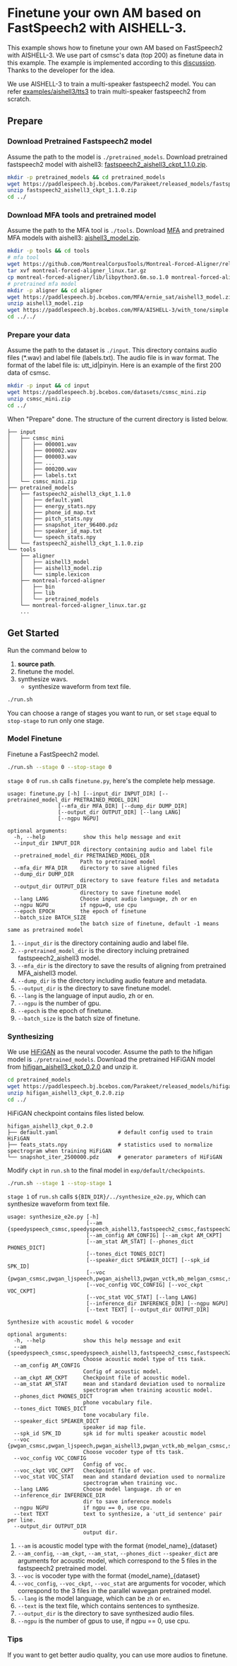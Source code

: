 # Finetune your own AM based on FastSpeech2 with AISHELL-3.
This example shows how to finetune your own AM based on FastSpeech2 with AISHELL-3. We use part of csmsc's data (top 200) as finetune data in this example. The example is implemented according to this [discussion](https://github.com/PaddlePaddle/PaddleSpeech/discussions/1842). Thanks to the developer for the idea.

We use AISHELL-3 to train a multi-speaker fastspeech2 model. You can refer [examples/aishell3/tts3](https://github.com/lym0302/PaddleSpeech/tree/develop/examples/aishell3/tts3) to train multi-speaker fastspeech2 from scratch.

## Prepare
### Download Pretrained Fastspeech2 model
Assume the path to the model is `./pretrained_models`. Download pretrained fastspeech2 model with aishell3: [fastspeech2_aishell3_ckpt_1.1.0.zip](https://paddlespeech.bj.bcebos.com/Parakeet/released_models/fastspeech2/fastspeech2_aishell3_ckpt_1.1.0.zip). 

```bash
mkdir -p pretrained_models && cd pretrained_models
wget https://paddlespeech.bj.bcebos.com/Parakeet/released_models/fastspeech2/fastspeech2_aishell3_ckpt_1.1.0.zip 
unzip fastspeech2_aishell3_ckpt_1.1.0.zip
cd ../
```
### Download MFA tools and pretrained model
Assume the path to the MFA tool is `./tools`. Download [MFA](https://github.com/MontrealCorpusTools/Montreal-Forced-Aligner/releases/download/v1.0.1/montreal-forced-aligner_linux.tar.gz) and pretrained MFA models with aishell3: [aishell3_model.zip](https://paddlespeech.bj.bcebos.com/MFA/ernie_sat/aishell3_model.zip).

```bash
mkdir -p tools && cd tools
# mfa tool
wget https://github.com/MontrealCorpusTools/Montreal-Forced-Aligner/releases/download/v1.0.1/montreal-forced-aligner_linux.tar.gz
tar xvf montreal-forced-aligner_linux.tar.gz
cp montreal-forced-aligner/lib/libpython3.6m.so.1.0 montreal-forced-aligner/lib/libpython3.6m.so
# pretrained mfa model
mkdir -p aligner && cd aligner
wget https://paddlespeech.bj.bcebos.com/MFA/ernie_sat/aishell3_model.zip
unzip aishell3_model.zip
wget https://paddlespeech.bj.bcebos.com/MFA/AISHELL-3/with_tone/simple.lexicon
cd ../../
```

### Prepare your data
Assume the path to the dataset is `./input`. This directory contains audio files (*.wav) and label file (labels.txt). The audio file is in wav format. The format of the label file is: utt_id|pinyin. Here is an example of the first 200 data of csmsc.

```bash
mkdir -p input && cd input
wget https://paddlespeech.bj.bcebos.com/datasets/csmsc_mini.zip
unzip csmsc_mini.zip
cd ../
```

When "Prepare" done. The structure of the current directory is listed below.
```text
├── input
│   ├── csmsc_mini
│   │   ├── 000001.wav
│   │   ├── 000002.wav
│   │   ├── 000003.wav
│   │   ├── ...
│   │   ├── 000200.wav
│   │   ├── labels.txt
│   └── csmsc_mini.zip
├── pretrained_models
│   ├── fastspeech2_aishell3_ckpt_1.1.0
│   │   ├── default.yaml
│   │   ├── energy_stats.npy
│   │   ├── phone_id_map.txt
│   │   ├── pitch_stats.npy
│   │   ├── snapshot_iter_96400.pdz
│   │   ├── speaker_id_map.txt
│   │   └── speech_stats.npy
│   └── fastspeech2_aishell3_ckpt_1.1.0.zip
└── tools
    ├── aligner
    │   ├── aishell3_model
    │   ├── aishell3_model.zip
    │   └── simple.lexicon
    ├── montreal-forced-aligner
    │   ├── bin
    │   ├── lib
    │   └── pretrained_models
    └── montreal-forced-aligner_linux.tar.gz
    ...

```


## Get Started
Run the command below to
1. **source path**.
2. finetune the model.
3. synthesize wavs.
    - synthesize waveform from text file.

```bash
./run.sh
```
You can choose a range of stages you want to run, or set `stage` equal to `stop-stage` to run only one stage.

### Model Finetune

Finetune a FastSpeech2 model. 

```bash
./run.sh --stage 0 --stop-stage 0
```
`stage 0` of `run.sh` calls `finetune.py`, here's the complete help message.

```text
usage: finetune.py [-h] [--input_dir INPUT_DIR] [--pretrained_model_dir PRETRAINED_MODEL_DIR]
                [--mfa_dir MFA_DIR] [--dump_dir DUMP_DIR]
                [--output_dir OUTPUT_DIR] [--lang LANG]
                [--ngpu NGPU]

optional arguments:
  -h, --help            show this help message and exit
  --input_dir INPUT_DIR       
                        directory containing audio and label file
  --pretrained_model_dir PRETRAINED_MODEL_DIR
                       Path to pretrained model
  --mfa_dir MFA_DIR    directory to save aligned files
  --dump_dir DUMP_DIR
                       directory to save feature files and metadata
  --output_dir OUTPUT_DIR      
                       directory to save finetune model 
  --lang LANG          Choose input audio language, zh or en
  --ngpu NGPU          if ngpu=0, use cpu
  --epoch EPOCH        the epoch of finetune
  --batch_size BATCH_SIZE        
                       the batch size of finetune, default -1 means same as pretrained model

```
1. `--input_dir` is the directory containing audio and label file. 
2. `--pretrained_model_dir` is the directory incluing pretrained fastspeech2_aishell3 model.
3. `--mfa_dir` is the directory to save the results of aligning from pretrained MFA_aishell3 model.
4. `--dump_dir` is the directory including audio feature and metadata.
5. `--output_dir` is the directory to save finetune model.
6. `--lang` is the language of input audio, zh or en.
7. `--ngpu` is the number of gpu.
8. `--epoch` is the epoch of finetune.
9. `--batch_size` is the batch size of finetune.

### Synthesizing
We use [HiFiGAN](https://github.com/PaddlePaddle/PaddleSpeech/tree/develop/examples/aishell3/voc5) as the neural vocoder.
Assume the path to the hifigan model is `./pretrained_models`. Download the pretrained HiFiGAN model from [hifigan_aishell3_ckpt_0.2.0](https://paddlespeech.bj.bcebos.com/Parakeet/released_models/hifigan/hifigan_aishell3_ckpt_0.2.0.zip) and unzip it.

```bash
cd pretrained_models
wget https://paddlespeech.bj.bcebos.com/Parakeet/released_models/hifigan/hifigan_aishell3_ckpt_0.2.0.zip
unzip hifigan_aishell3_ckpt_0.2.0.zip
cd ../
```

HiFiGAN checkpoint contains files listed below.
```text
hifigan_aishell3_ckpt_0.2.0
├── default.yaml                   # default config used to train HiFiGAN
├── feats_stats.npy                # statistics used to normalize spectrogram when training HiFiGAN
└── snapshot_iter_2500000.pdz      # generator parameters of HiFiGAN
```
Modify `ckpt` in `run.sh` to the final model in `exp/default/checkpoints`.
```bash
./run.sh --stage 1 --stop-stage 1
```
`stage 1` of `run.sh` calls `${BIN_DIR}/../synthesize_e2e.py`, which can synthesize waveform from text file.

```text
usage: synthesize_e2e.py [-h]
                         [--am {speedyspeech_csmsc,speedyspeech_aishell3,fastspeech2_csmsc,fastspeech2_ljspeech,fastspeech2_aishell3,fastspeech2_vctk,tacotron2_csmsc,tacotron2_ljspeech}]
                         [--am_config AM_CONFIG] [--am_ckpt AM_CKPT]
                         [--am_stat AM_STAT] [--phones_dict PHONES_DICT]
                         [--tones_dict TONES_DICT]
                         [--speaker_dict SPEAKER_DICT] [--spk_id SPK_ID]
                         [--voc {pwgan_csmsc,pwgan_ljspeech,pwgan_aishell3,pwgan_vctk,mb_melgan_csmsc,style_melgan_csmsc,hifigan_csmsc,hifigan_ljspeech,hifigan_aishell3,hifigan_vctk,wavernn_csmsc}]
                         [--voc_config VOC_CONFIG] [--voc_ckpt VOC_CKPT]
                         [--voc_stat VOC_STAT] [--lang LANG]
                         [--inference_dir INFERENCE_DIR] [--ngpu NGPU]
                         [--text TEXT] [--output_dir OUTPUT_DIR]

Synthesize with acoustic model & vocoder

optional arguments:
  -h, --help            show this help message and exit
  --am {speedyspeech_csmsc,speedyspeech_aishell3,fastspeech2_csmsc,fastspeech2_ljspeech,fastspeech2_aishell3,fastspeech2_vctk,tacotron2_csmsc,tacotron2_ljspeech}
                        Choose acoustic model type of tts task.
  --am_config AM_CONFIG
                        Config of acoustic model.
  --am_ckpt AM_CKPT     Checkpoint file of acoustic model.
  --am_stat AM_STAT     mean and standard deviation used to normalize
                        spectrogram when training acoustic model.
  --phones_dict PHONES_DICT
                        phone vocabulary file.
  --tones_dict TONES_DICT
                        tone vocabulary file.
  --speaker_dict SPEAKER_DICT
                        speaker id map file.
  --spk_id SPK_ID       spk id for multi speaker acoustic model
  --voc {pwgan_csmsc,pwgan_ljspeech,pwgan_aishell3,pwgan_vctk,mb_melgan_csmsc,style_melgan_csmsc,hifigan_csmsc,hifigan_ljspeech,hifigan_aishell3,hifigan_vctk,wavernn_csmsc}
                        Choose vocoder type of tts task.
  --voc_config VOC_CONFIG
                        Config of voc.
  --voc_ckpt VOC_CKPT   Checkpoint file of voc.
  --voc_stat VOC_STAT   mean and standard deviation used to normalize
                        spectrogram when training voc.
  --lang LANG           Choose model language. zh or en
  --inference_dir INFERENCE_DIR
                        dir to save inference models
  --ngpu NGPU           if ngpu == 0, use cpu.
  --text TEXT           text to synthesize, a 'utt_id sentence' pair per line.
  --output_dir OUTPUT_DIR
                        output dir.
```
1. `--am` is acoustic model type with the format {model_name}_{dataset}
2. `--am_config`, `--am_ckpt`, `--am_stat`, `--phones_dict` `--speaker_dict` are arguments for acoustic model, which correspond to the 5 files in the fastspeech2 pretrained model.
3. `--voc` is vocoder type with the format {model_name}_{dataset}
4. `--voc_config`, `--voc_ckpt`, `--voc_stat` are arguments for vocoder, which correspond to the 3 files in the parallel wavegan pretrained model.
5. `--lang` is the model language, which can be `zh` or `en`.
6. `--text` is the text file, which contains sentences to synthesize.
7.  `--output_dir` is the directory to save synthesized audio files.
8. `--ngpu` is the number of gpus to use, if ngpu == 0, use cpu.

### Tips
If you want to get better audio quality, you can use more audios to finetune.
